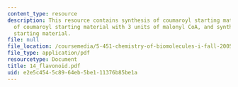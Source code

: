 ```yaml
---
content_type: resource
description: This resource contains synthesis of coumaroyl starting material, reactions
  of coumaroyl starting material with 3 units of malonyl CoA, and synthesis of coumaroyl
  starting material.
file: null
file_location: /coursemedia/5-451-chemistry-of-biomolecules-i-fall-2005/e2e5c4545c8964eb5be111376b85be1a_14_flavonoid.pdf
file_type: application/pdf
resourcetype: Document
title: 14_flavonoid.pdf
uid: e2e5c454-5c89-64eb-5be1-11376b85be1a
---
```

